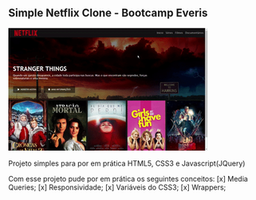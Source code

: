 ## Simple Netflix Clone - Bootcamp Everis 

![GIF do projeto](https://github.com/manoelbjr/netflix-clone/blob/main/resources/nflix-gif2.gif)

Projeto simples para por em prática HTML5, CSS3 e Javascript(JQuery)

Com esse projeto pude por em prática os seguintes conceitos:
[x] Media Queries;
[x] Responsividade;
[x] Variáveis do CSS3;
[x] Wrappers;

